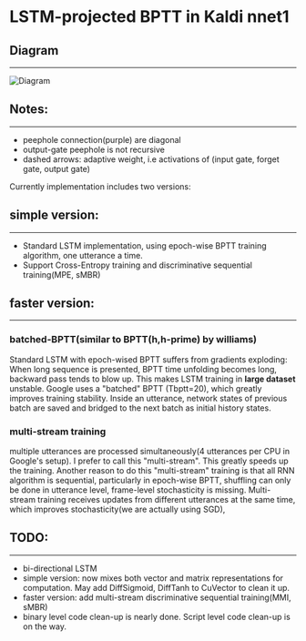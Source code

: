# LSTM-projected BPTT in Kaldi nnet1
## Diagram
---
![Diagram](https://raw.githubusercontent.com/dophist/kaldi-lstm/master/misc/LSTM_DIAG_EQUATION.jpg)

## Notes:  
---
* peephole connection(purple) are diagonal
* output-gate peephole is not recursive
* dashed arrows: adaptive weight, i.e activations of (input gate, forget gate, output gate)

Currently implementation includes two versions:

## simple version:
---
* Standard LSTM implementation, using epoch-wise BPTT training algorithm, one utterance a time.
* Support Cross-Entropy training and discriminative sequential training(MPE, sMBR)

## faster version:
---
### batched-BPTT(similar to BPTT(h,h-prime) by williams)

Standard LSTM with epoch-wised BPTT suffers from gradients exploding:
When long sequence is presented, BPTT time unfolding becomes long, backward pass tends to blow up.
This makes LSTM training in **large dataset** unstable.
Google uses a "batched" BPTT (Tbptt=20), which greatly improves training stability.
Inside an utterance, network states of previous batch are saved and bridged to the next batch as initial history states.

### multi-stream training

multiple utterances are processed simultaneously(4 utterances per CPU in Google's setup).
I prefer to call this "multi-stream". This greatly speeds up the training.
Another reason to do this "multi-stream" training is that all RNN algorithm is sequential, 
particularly in epoch-wise BPTT, shuffling can only be done in utterance level, frame-level stochasticity is missing.
Multi-stream training receives updates from different utterances at the same time, which improves stochasticity(we are actually using SGD), 

## TODO:  
---
* bi-directional LSTM  
* simple version: now mixes both vector and matrix representations for computation. May add DiffSigmoid, DiffTanh to CuVector to clean it up.
* faster version: add multi-stream discriminative sequential training(MMI, sMBR)
* binary level code clean-up is nearly done. Script level code clean-up is on the way.

